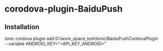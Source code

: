 # corodova-plugin-BaiduPush
## Installation

ionic cordova plugin add D:\work_space_test\Ionic\BaiduPushCordovaPlugin --variable ANDROID_KEY="<API_KEY_ANDROID>"
